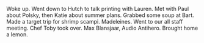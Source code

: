 Woke up. Went down to Hutch to talk printing with Lauren. Met with Paul about Polsky, then Katie about summer plans. Grabbed some soup at Bart. Made a target trip for shrimp scampi. Madeleines. Went to our all staff meeting. Chef Toby took over. Max Blansjaar, Audio Antihero. Brought home a lemon.
